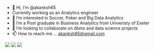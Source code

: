 - 👋 Hi, I’m @akanksh65
- Currently working as an Analytics engineer
- 👀 I’m interested in Soccer, Poker and Big Data Analytics
- 🌱 I’m a Post graduate in Business Analytics from Univeristy of Exeter
- 💞️ I’m looking to collaborate on dbms and data science projects
- 📫 How to reach me ... akanksh65@gmail.com

<!---
akanksh65/akanksh65 is a ✨ special ✨ repository because its `README.md` (this file) appears on your GitHub profile.
You can click the Preview link to take a look at your changes.
--->
<img src="https://github-readme-stats.vercel.app/api?username=akanksh65&show_icons=true&theme=dark"/>

<img src="https://github-readme-stats.vercel.app/api/top-langs?username=akanksh65&layout=compact&theme=dark"/>

<img src="https://github-readme-stats.vercel.app/api/pin/?username=akanksh65&repo=Polyglot-persistance-Online-Food-Ordering-App&theme=dark"/>



